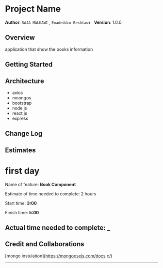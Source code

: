 # Project Name

**Author**: `SAJA MALKAWI` , `Emadeddin-Beshtawi `
**Version**: 1.0.0

## Overview

application that show the books information

## Getting Started

<!-- What are the steps that a user must take in order to build this app on their own machine and get it running? -->

## Architecture

<!-- Provide a detailed description of the application design. What technologies (languages, libraries, etc) you're using, and any other relevant design information. -->

- axios
- moongos
- bootstrap
- node js
- react js
- express

## Change Log

<!-- Use this area to document the iterative changes made to your application as each feature is successfully implemented. Use time stamps. Here's an example:

01-01-2001 4:59pm - Application now has a fully-functional express server, with a GET route for the location resource. -->

## Estimates

# first day

Name of feature: **Book Component**

Estimate of time needed to complete: 2 hours

Start time: **3:00**

Finish time: **5:00**

## Actual time needed to complete: **\_**

## Credit and Collaborations

[mongo instulation](https://mongoosejs.com/docs
c/)

---

<!-- Give credit (and a link) to other people or resources that helped you build this application. -->

